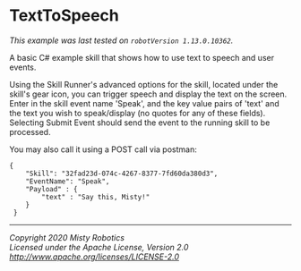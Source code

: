 # TextToSpeech

*This example was last tested on `robotVersion 1.13.0.10362`.*

A basic C# example skill that shows how to use text to speech and user events.  

Using the Skill Runner's advanced options for the skill, located under the skill's gear icon, you can trigger speech and display the text on the screen.
Enter in the skill event name 'Speak', and the key value pairs of 'text' and the text you wish to speak/display (no quotes for any of these fields).
Selecting Submit Event should send the event to the running skill to be processed.

You may also call it using a POST call via postman:
```  
{
 	"Skill": "32fad23d-074c-4267-8377-7fd60da380d3",
 	"EventName": "Speak",
	"Payload" : {
		"text" : "Say this, Misty!"
 	}
 }
 ```


---

*Copyright 2020 Misty Robotics*<br>
*Licensed under the Apache License, Version 2.0*<br>
*http://www.apache.org/licenses/LICENSE-2.0*
